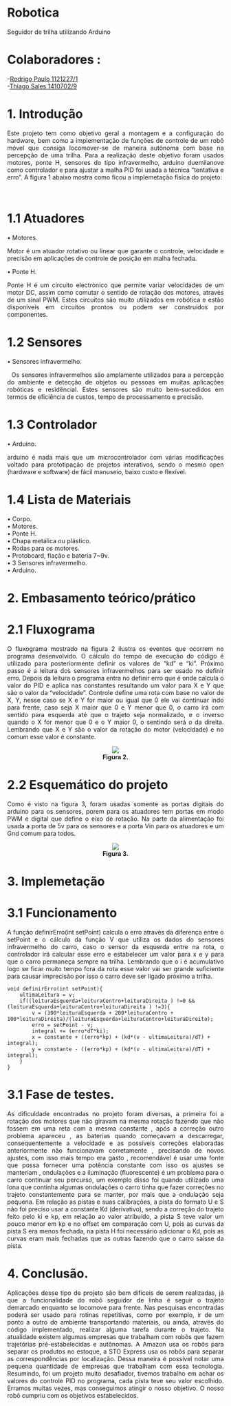 # Robotica
Seguidor de trilha utilizando Arduino

# Colaboradores : 

  -<a href="https://github.com/rodrigopaullo">Rodrigo Paulo 1121227/1</a><br />
  -<a href="https://github.com/faidertms">Thiago Sales 1410702/9</a><br />

# 1. Introdução
  <p align="justify">
   Este projeto tem como objetivo geral a montagem e a configuração do hardware, bem como a implementação de funções de controle de um robô móvel que consiga locomover-se de maneira autônoma com base na percepção de uma trilha. Para a realização deste objetivo foram usados motores, ponte H, sensores do tipo infravermelho, arduino duemilanove como controlador e para ajustar a malha PID foi usada a técnica “tentativa e erro”. A figura 1 abaixo mostra como ficou a implemetação física do projeto:</p><br />
 
 # 1.1	Atuadores
•	Motores.<br />
   <p align="justify">
   Motor é um atuador rotativo ou linear que garante o controle, velocidade e precisão em aplicações de controle de posição em malha fechada.</p>
•	Ponte H.<br />
	<p align="justify">
   Ponte H é um circuito electrónico que permite variar velocidades de um motor DC, assim como comutar o sentido de rotação dos motores, através de um sinal PWM. Estes circuitos são muito utilizados em robótica e estão disponíveis em circuitos prontos ou podem ser construídos por componentes.</p>
   
 #   1.2	Sensores
•	Sensores infravermelho.<br />
   <p align="justify">
   Os sensores infravermelhos são amplamente utilizados para a percepção do ambiente e detecção de objetos ou pessoas em muitas aplicações robóticas e residêncial. Estes sensores são muito bem-sucedidos em termos de eficiência de custos, tempo de processamento e precisão.</p>
   
#  1.3	Controlador
•	Arduino.<br />
   <p align="justify">
   arduino é nada mais que um microcontrolador com várias modificações voltado para prototipação de projetos interativos, sendo o mesmo open (hardware e software) de fácil manuseio, baixo custo e flexível.</p>

#  1.4	Lista de Materiais
•	Corpo.<br />
•	Motores.<br />
•	Ponte H.<br />
•	Chapa metálica ou plástico.<br />
•	Rodas para os motores.<br />
•	Protoboard, fiação e bateria 7~9v.<br />
•	3 Sensores infravermelho.<br />
•	Arduino.<br />
					     
# 2.	Embasamento teórico/prático
# 2.1   Fluxograma
  <p align="justify">
  O fluxograma mostrado na figura 2 ilustra os eventos que ocorrem no programa desenvolvido. O cálculo do tempo de execução do código é utilizado para posteriormente definir os valores de “kd” e “ki”. Próximo passo é a leitura dos sensores infravermelhos para ser usado no definir erro. Depois da leitura o programa entra no definir erro que é onde calcula o valor do PID e aplica nas constantes resultando um valor para X e Y que são o valor da “velocidade”. Controle define uma rota com base no valor de X, Y, nesse caso se X e Y for maior ou igual que 0 ele vai continuar indo para frente, caso seja X maior que 0 e Y menor que 0, o carro irá com sentido para esquerda até que o trajeto seja normalizado, e o inverso quando o X for menor que 0 e o Y maior 0, o sentindo será o da direita. Lembrando que X e Y são o valor da rotação do motor (velocidade) e no comum esse valor é constante.</p>
  <p align="center">
  <img src="https://i.imgur.com/8igUJU4.png"><br/>
  <b>Figura 2.</b>
  </p>
  
# 2.2   Esquemático do projeto
  <p align="justify">
  Como é visto na figura 3, foram usadas somente as portas digitais do arduino para os sensores, porem para os atuadores tem portas em modo PWM e digital que define o eixo de rotação. Na parte da alimentação foi usada a porta de 5v para os sensores e a porta Vin para os atuadores e um Gnd comum para todos.</p>
  <p align="center">
  <img src="https://i.imgur.com/GTdCMZy.png"><br/>
  <b>Figura 3.</b>
  </p>

# 3.   Implemetação
# 3.1  Funcionamento
  <p align="justify">
  A função definirErro(int setPoint) calcula o erro através da diferença entre o setPoint e o cálculo da função V que utiliza os dados do sensores infravermelho do carro, caso o sensor da esquerda entre na rota, o controlador irá calcular esse erro e estabelecer um valor para x e y para que o carro permaneça sempre na trilha. Lembrando que o i é acumulativo logo se ficar muito tempo fora da rota esse valor vai ser grande suficiente para causar imprecisão por isso o carro deve ser ligado próximo a trilha.</p>

```
void definirErro(int setPoint){
	ultimaLeitura = v;
	if((leituraEsquerda+leituraCentro+leituraDireita ) !=0 && (leituraEsquerda+leituraCentro+leituraDireita ) !=3){
	    v = (300*leituraEsquerda + 200*leituraCentro + 100*leituraDireita)/(leituraEsquerda+leituraCentro+leituraDireita);
	    erro = setPoint - v;
	    integral += (erro*dT*ki);
  	    x = constante + ((erro*kp) + (kd*(v - ultimaLeitura)/dT) + integral);
	    y = constante - ((erro*kp) + (kd*(v - ultimaLeitura)/dT) + integral);
	}
}
```
# 3.1  Fase de testes.
<p align="justify">
	As dificuldade encontradas no projeto foram diversas, a primeira foi a rotação dos motores que não giravam na mesma rotação fazendo que não fossem em uma reta com a mesma constante , após a correção outro problema apareceu , as baterias quando começavam a descarregar, consequentemente a velocidade e as possíveis correções elaboradas anteriormente não funcionavam corretamente , precisando de novos ajustes, com isso mais tempo era gasto , recomendável é usar uma fonte que possa fornecer uma potência constante com isso os ajustes se manteriam , ondulações e a iluminação (fluorescente) é um problema para o carro continuar seu percurso, um exemplo disso foi quando utilizado uma lona que continha algumas ondulações o carro tinha que fazer correções no trajeto constantemente para se manter, por mais que a ondulação seja pequena. Em relação as pistas e suas calibrações, a pista do formato U e S não foi preciso usar a constante Kd (derivativo), sendo a correção do trajeto feito pelo ki e kp, em relação ao valor atribuído, a pista S teve valor um pouco menor em kp e no offset em comparação com U, pois as curvas da pista S era menos fechada, na pista H foi necessário adicionar o Kd, pois as curvas eram mais fechadas que as outras fazendo que o carro saísse da pista.</p>
	
# 4.	Conclusão.
  <p align="justify">
  Aplicações desse tipo de projeto são bem difíceis de serem realizadas, já que a funcionalidade do robô seguidor de linha é seguir o trajeto demarcado enquanto se locomove para frente. Nas pesquisas encontradas poderá ser usado para rotinas repetitivas, como por exemplo, ir de um ponto a outro do ambiente transportando materiais, ou ainda, através do código implementado, realizar alguma tarefa durante o trajeto. Na atualidade existem algumas empresas que trabalham com robôs que fazem trajetórias pré-estabelecidas e autônomas. A Amazon usa os robôs para separar os produtos no estoque, a STO Express usa os robôs para separar as correspondências por localização. Dessa maneira é possível notar uma pequena quantidade de empresas que trabalham com essa tecnologia. Resumindo, foi um projeto muito desafiador, tivemos trabalho em achar os valores do controle PID no programa, cada pista teve seu valor escolhido. Erramos muitas vezes, mas conseguimos atingir o nosso objetivo. O nosso robô cumpriu com os objetivos estabelecidos.</p>





 
